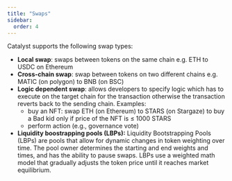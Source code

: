 ```yaml
---
title: "Swaps"
sidebar:
  order: 4
---
```


Catalyst supports the following swap types:

- **Local swap**: swaps between tokens on the same chain e.g. ETH to USDC on Ethereum
- **Cross-chain swap**: swap between tokens on two different chains e.g. MATIC (on polygon) to BNB (on BSC)
- **Logic dependent swap**: allows developers to specify logic which has to execute on the target chain for the transaction otherwise the transaction reverts back to the sending chain. Examples:
  - buy an NFT: swap ETH (on Ethereum) to STARS (on Stargaze) to buy a Bad kid only if price of the NFT is ≤ 1000 STARS
  - perform action (e.g., governance vote)
- **Liquidity boostrapping pools (LBPs):** Liquidity Bootstrapping Pools (LBPs) are pools that allow for dynamic changes in token weighting over time. The pool owner determines the starting and end weights and times, and has the ability to pause swaps. LBPs use a weighted math model that gradually adjusts the token price until it reaches market equilibrium.
